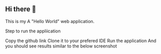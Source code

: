 ## Hi there 👋

This is my A "Hello World" web application.

Step to run the appliication

Copy the github link
Clone it to your prefered IDE
Run the application
And you should see results similar to the below screenshot
